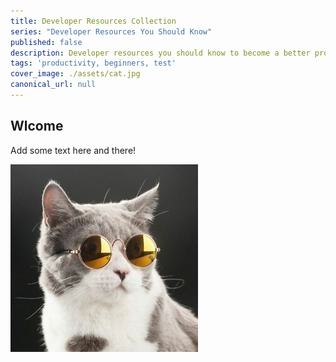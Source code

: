 ```yaml
---
title: Developer Resources Collection
series: "Developer Resources You Should Know"
published: false
description: Developer resources you should know to become a better programmer. You can contribute to this collection by adding your own articles.
tags: 'productivity, beginners, test'
cover_image: ./assets/cat.jpg
canonical_url: null
---
```


## Wlcome

Add some text here and there!

![and some pictures too](./assets/cat.jpg)
